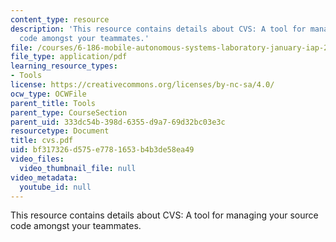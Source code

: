 ```yaml
---
content_type: resource
description: 'This resource contains details about CVS: A tool for managing your source
  code amongst your teammates.'
file: /courses/6-186-mobile-autonomous-systems-laboratory-january-iap-2005/bf317326d575e7781653b4b3de58ea49_cvs.pdf
file_type: application/pdf
learning_resource_types:
- Tools
license: https://creativecommons.org/licenses/by-nc-sa/4.0/
ocw_type: OCWFile
parent_title: Tools
parent_type: CourseSection
parent_uid: 333dc54b-398d-6355-d9a7-69d32bc03e3c
resourcetype: Document
title: cvs.pdf
uid: bf317326-d575-e778-1653-b4b3de58ea49
video_files:
  video_thumbnail_file: null
video_metadata:
  youtube_id: null
---
```

This resource contains details about CVS: A tool for managing your source code amongst your teammates.